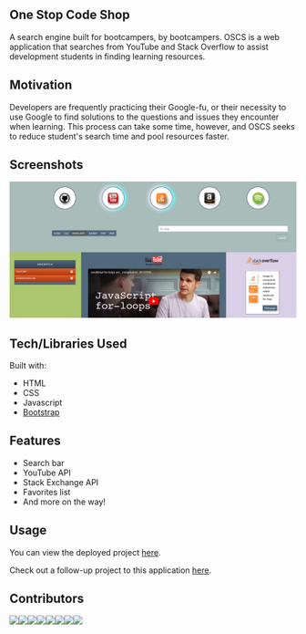 ## One Stop Code Shop
A search engine built for bootcampers, by bootcampers. OSCS is a web application that searches from YouTube and Stack Overflow to assist development students in finding learning resources. 

## Motivation
Developers are frequently practicing their Google-fu, or their necessity to use Google to find solutions to the questions and issues they encounter when learning. This process can take some time, however, and OSCS seeks to reduce student's search time and pool resources faster.

## Screenshots
![One Stop Code Shop](/assets/images/screenshot.PNG)

## Tech/Libraries Used
Built with:
- HTML
- CSS
- Javascript
- [Bootstrap](https://getbootstrap.com/)

## Features
- Search bar
- YouTube API
- Stack Exchange API
- Favorites list
- And more on the way!

## Usage
You can view the deployed project [here](https://eneaantonicelli.github.io/Project1/index.html).

Check out a follow-up project to this application [here](https://tranquil-spire-77467.herokuapp.com/).

## Contributors
[![](https://sourcerer.io/fame/jschneid94/EneaAntonicelli/Project1/images/0)](https://sourcerer.io/fame/jschneid94/EneaAntonicelli/Project1/links/0)[![](https://sourcerer.io/fame/jschneid94/EneaAntonicelli/Project1/images/1)](https://sourcerer.io/fame/jschneid94/EneaAntonicelli/Project1/links/1)[![](https://sourcerer.io/fame/jschneid94/EneaAntonicelli/Project1/images/2)](https://sourcerer.io/fame/jschneid94/EneaAntonicelli/Project1/links/2)[![](https://sourcerer.io/fame/jschneid94/EneaAntonicelli/Project1/images/3)](https://sourcerer.io/fame/jschneid94/EneaAntonicelli/Project1/links/3)[![](https://sourcerer.io/fame/jschneid94/EneaAntonicelli/Project1/images/4)](https://sourcerer.io/fame/jschneid94/EneaAntonicelli/Project1/links/4)[![](https://sourcerer.io/fame/jschneid94/EneaAntonicelli/Project1/images/5)](https://sourcerer.io/fame/jschneid94/EneaAntonicelli/Project1/links/5)[![](https://sourcerer.io/fame/jschneid94/EneaAntonicelli/Project1/images/6)](https://sourcerer.io/fame/jschneid94/EneaAntonicelli/Project1/links/6)[![](https://sourcerer.io/fame/jschneid94/EneaAntonicelli/Project1/images/7)](https://sourcerer.io/fame/jschneid94/EneaAntonicelli/Project1/links/7)
